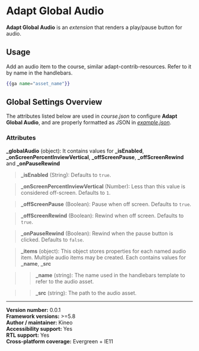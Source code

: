 # Adapt Global Audio

**Adapt Global Audio** is an *extension* that renders a play/pause button for audio.

## Usage
Add an audio item to the course, similar adapt-contrib-resources. Refer to it by name in the handlebars.

```hbs
{{ga name="asset_name"}}
```

## Global Settings Overview

The attributes listed below are used in *course.json* to configure **Adapt Global Audio**, and are properly formatted as JSON in [*example.json*](https://github.com/cgkineo/adapt-globalAudio/blob/master/example.json).

### Attributes

**\_globalAudio** (object): It contains values for **\_isEnabled**, **\_onScreenPercentInviewVertical**, **\_offScreenPause**, **\_offScreenRewind** and **\_onPauseRewind**

>**\_isEnabled** (String): Defaults to `true`.

>**\_onScreenPercentInviewVertical** (Number): Less than this value is considered off-screen. Defaults to `1`.

>**\_offScreenPause** (Boolean): Pause when off screen. Defaults to `true`.

>**\_offScreenRewind** (Boolean): Rewind when off screen. Defaults to `true`.

>**\_onPauseRewind** (Boolean): Rewind when the pause button is clicked. Defaults to `false`.

>**\_items** (object):  This object stores properties for each named audio item. Multiple audio items may be created. Each contains values for **\_name**, **_src**

>>**\_name** (string):  The name used in the handlebars template to refer to the audio asset.

>>**\_src** (string):  The path to the audio asset.

----------------------------
**Version number:**  0.0.1   
**Framework versions:**  >=5.8   
**Author / maintainer:** Kineo   
**Accessibility support:** Yes   
**RTL support:** Yes   
**Cross-platform coverage:** Evergreen + IE11   
